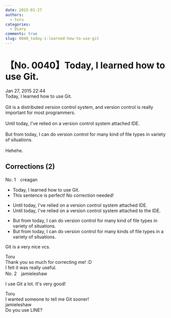 ```yaml
---
date: 2015-01-27
authors:
  - toru
categories:
  - Diary
comments: true
slug: 0040_today-i-learned-how-to-use-git
---
```


# 【No. 0040】Today, I learned how to use Git.
<div class="date">Jan 27, 2015 22:44</div>
<div id="post"><div id="body_show_ori">
Today, I learned how to use Git.<br/><br/>Git is a distributed version control system, and version control is really important for most programmers.<br/><br/>Until today, I've relied on a version control system attached IDE.<br/><br/>But from today, I can do version control for many kind of file types in variety of situations.<br/><br/>Hehehe.
</div></div>

<!-- more -->


## Corrections (2)
<div id="block"><div class="first_name"> No. 1　<span class="just_name">creagan</span></div><div id="block2">
<ul class="correction_field">
<li class="incorrect">Today, I learned how to use Git.</li>
<li class="corrected perfect">This sentence is perfect! No correction needed!</li>
</ul>
<ul class="correction_field">
<li class="incorrect">Until today, I've relied on a version control system attached IDE.</li>
<li class="corrected correct">
Until today, I've relied on a version control system attached to the IDE.
</li>
</ul>
<ul class="correction_field">
<li class="incorrect">But from today, I can do version control for many kind of file types in variety of situations.</li>
<li class="corrected correct">
But from today, I can do version control for many kinds of file types in a variety of situations.
</li>
</ul>
<p class="comment_small">
 Git is a very nice vcs.
</p>

</div><div class="name"><span class="just_name">Toru</span><br>
Thank you so much for correcting me! :D<br/>I felt it was really useful.
</div>
</div>
<div id="block"><div class="first_name"> No. 2　<span class="just_name">jamieleshaw</span></div><div id="block2">
<p class="comment_small">
 I use Git a lot. It's very good!
</p>

</div><div class="name"><span class="just_name">Toru</span><br>
I wanted someone to tell me Git sooner!
</div>
<div class="name"><span class="just_name">jamieleshaw</span><br>
Do you use LINE?
</div>
</div>
